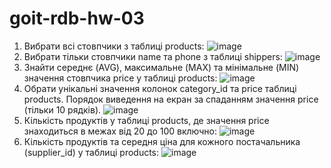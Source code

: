 # goit-rdb-hw-03
1. Вибрати всі стовпчики з таблиці products:
![image](https://github.com/user-attachments/assets/846e79fb-112a-4c15-8a0c-6aba5114d68a)
2. Вибрати тільки стовпчики name та phone з таблиці shippers:
![image](https://github.com/user-attachments/assets/e779b4a7-aef4-421f-aac1-56790da6fb19)
3. Знайти середнє (AVG), максимальне (MAX) та мінімальне (MIN) значення стовпчика price у таблиці products:
![image](https://github.com/user-attachments/assets/e89af2b1-6ac9-4fbf-861e-18240a0ed817)
4. Обрати унікальні значення колонок category_id та price таблиці products. Порядок виведення на екран за спаданням значення price (тільки 10 рядків).
![image](https://github.com/user-attachments/assets/a074c82c-8ad8-412d-93fd-8ffdda1fd50f)
5. Кількість продуктів у таблиці products, де значення price знаходиться в межах від 20 до 100 включно:
![image](https://github.com/user-attachments/assets/fe5218a5-6e82-488f-bb8d-ecfba2ef4eaf)
6. Кількість продуктів та середня ціна для кожного постачальника (supplier_id) у таблиці products:
![image](https://github.com/user-attachments/assets/fc200256-083e-4ae6-b2c3-ebb4252eaef6)



   
